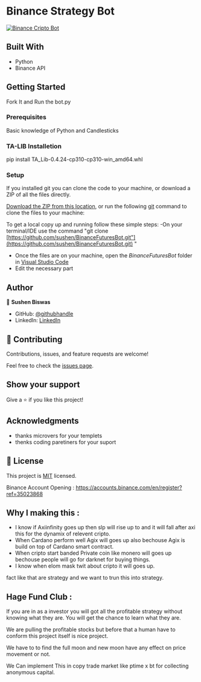 # Binance Strategy Bot

[![Binance Cripto Bot](https://user-images.githubusercontent.com/4492335/160128119-364736e7-53f5-4f93-ac6a-1c556bdb8da3.png)](https://youtu.be/7XQhYYIiXvA)

## Built With

- Python
- Binance API

## Getting Started
Fork It and Run the bot.py

### Prerequisites
Basic knowledge of Python and Candlesticks

### TA-LIB Installetion
pip install TA_Lib-0.4.24-cp310-cp310-win_amd64.whl

### Setup
If you installed git you can clone the code to your machine, or download a ZIP of all the files directly.

[Download the ZIP from this location](https://github.com/sushen/BinanceFuturesBot/), or run the following [git](https://git-scm.com/downloads) command to clone the files to your machine:


To get a local copy up and running follow these simple steps:
 -On your terminal/IDE use the command "git clone [https://github.com/sushen/BinanceFuturesBot.git"](https://github.com/sushen/BinanceFuturesBot.git) "
 - Once the files are on your machine, open the _BinanceFuturesBot_ folder in [Visual Studio Code](https://code.visualstudio.com/)
 - Edit the necessary part
## Author

👤 **Sushen Biswas**

- GitHub: [@githubhandle](https://github.com/sushen)
- LinkedIn: [LinkedIn](https://www.linkedin.com/in/sushen-biswas-67672572/)


## 🤝 Contributing

Contributions, issues, and feature requests are welcome!

Feel free to check the [issues page](../../issues/).

## Show your support

Give a ⭐️ if you like this project!

## Acknowledgments

- thanks microvers for your templets
- thenks coding paretiners for your suport


## 📝 License

This project is [MIT](./LICENSE) licensed.


Binance Account Opening :
https://accounts.binance.com/en/register?ref=35023868


## Why I making this :
- I know if Axiinfinity goes up then slp will rise up to and it will fall after axi this for the dynamix of relevent cripto.
- When Cardano perform well Agix will goes up also bechouse Agix is build on top of Cardano smart contract.
- When cripto start banded Private coin like monero will goes up bechouse people will go for darknet for buying things.
- I know when elom mask twit about cripto it will goes up.

fact like that are strategy and we want to trun this into strategy.


## Hage Fund Club :
If you are in as a investor you will got all the profitable strategy without knowing what they are.
You will get the chance to learn what they are.

We are pulling the profitable stocks but before that a human have to conform this project itself is nice project.

We have to to find the full moon and new moon have any effect on price movement or not.

We Can implement This in copy trade market like ptime x bt for collecting anonymous capital.
